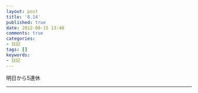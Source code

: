 ```yaml
---
layout: post
title: '8.14'
published: true
date: 2012-08-15 13:40
comments: true
categories:
- 日記
tags: []
keywords:
- 日記
---
```

明日から5連休

---

